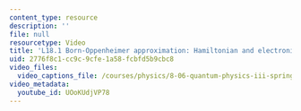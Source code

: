 ```yaml
---
content_type: resource
description: ''
file: null
resourcetype: Video
title: 'L18.1 Born-Oppenheimer approximation: Hamiltonian and electronic states'
uid: 2776f8c1-cc9c-9cfe-1a58-fcbfd5b9cbc8
video_files:
  video_captions_file: /courses/physics/8-06-quantum-physics-iii-spring-2018/video-lectures/time-dependent-perturbation-theory/L18-1/UOoKUdjVP78.vtt
video_metadata:
  youtube_id: UOoKUdjVP78
---
```

